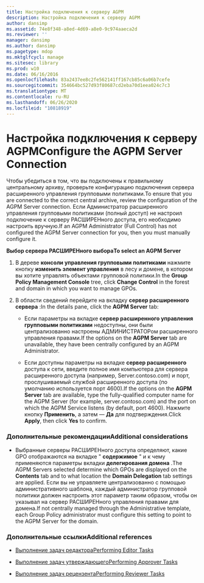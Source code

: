 ```yaml
---
title: Настройка подключения к серверу AGPM
description: Настройка подключения к серверу AGPM
author: dansimp
ms.assetid: 74e8f348-a8ed-4d69-a8e0-9c974aaeca2d
ms.reviewer: ''
manager: dansimp
ms.author: dansimp
ms.pagetype: mdop
ms.mktglfcycl: manage
ms.sitesec: library
ms.prod: w10
ms.date: 06/16/2016
ms.openlocfilehash: 83a2437ee8c2fe562141ff167cb85c6a06b7cefe
ms.sourcegitcommit: 354664bc527d93f80687cd2eba70d1eea024c7c3
ms.translationtype: MT
ms.contentlocale: ru-RU
ms.lasthandoff: 06/26/2020
ms.locfileid: "10818919"
---
```

# <span data-ttu-id="06c1d-103">Настройка подключения к серверу AGPM</span><span class="sxs-lookup"><span data-stu-id="06c1d-103">Configure the AGPM Server Connection</span></span>


<span data-ttu-id="06c1d-104">Чтобы убедиться в том, что вы подключены к правильному центральному архиву, проверьте конфигурацию подключения сервера расширенного управления групповыми политиками.</span><span class="sxs-lookup"><span data-stu-id="06c1d-104">To ensure that you are connected to the correct central archive, review the configuration of the AGPM Server connection.</span></span> <span data-ttu-id="06c1d-105">Если Администратор расширенного управления групповыми политиками (полный доступ) не настроил подключение к серверу РАСШИРЕНного доступа, его необходимо настроить вручную.</span><span class="sxs-lookup"><span data-stu-id="06c1d-105">If an AGPM Administrator (Full Control) has not configured the AGPM Server connection for you, then you must manually configure it.</span></span>

**<span data-ttu-id="06c1d-106">Выбор сервера РАСШИРЕНного выбора</span><span class="sxs-lookup"><span data-stu-id="06c1d-106">To select an AGPM Server</span></span>**

1.  <span data-ttu-id="06c1d-107">В дереве **консоли управления групповыми политиками** нажмите кнопку **изменить элемент управления** в лесу и домене, в котором вы хотите управлять объектами групповой политики.</span><span class="sxs-lookup"><span data-stu-id="06c1d-107">In the **Group Policy Management Console** tree, click **Change Control** in the forest and domain in which you want to manage GPOs.</span></span>

2.  <span data-ttu-id="06c1d-108">В области сведений перейдите на вкладку **сервер расширенного сервера** :</span><span class="sxs-lookup"><span data-stu-id="06c1d-108">In the details pane, click the **AGPM Server** tab:</span></span>

    -   <span data-ttu-id="06c1d-109">Если параметры на вкладке **сервер расширенного управления групповыми политиками** недоступны, они были централизованно настроены АДМИНИСТРАТОРом расширенного управления правами.</span><span class="sxs-lookup"><span data-stu-id="06c1d-109">If the options on the **AGPM Server** tab are unavailable, they have been centrally configured by an AGPM Administrator.</span></span>

    -   <span data-ttu-id="06c1d-110">Если доступны параметры на вкладке **сервер расширенного** доступа к сети, введите полное имя компьютера для сервера расширенного доступа (например, Server.contoso.com) и порт, прослушиваемый службой расширенного доступа (по умолчанию используется порт 4600).</span><span class="sxs-lookup"><span data-stu-id="06c1d-110">If the options on the **AGPM Server** tab are available, type the fully-qualified computer name for the AGPM Server (for example, server.contoso.com) and the port on which the AGPM Service listens (by default, port 4600).</span></span> <span data-ttu-id="06c1d-111">Нажмите кнопку **Применить**, а затем — **Да** для подтверждения.</span><span class="sxs-lookup"><span data-stu-id="06c1d-111">Click **Apply**, then click **Yes** to confirm.</span></span>

### <span data-ttu-id="06c1d-112">Дополнительные рекомендации</span><span class="sxs-lookup"><span data-stu-id="06c1d-112">Additional considerations</span></span>

-   <span data-ttu-id="06c1d-113">Выбранные серверы РАСШИРЕНного доступа определяют, какие GPO отображаются на вкладке " **содержимое** " и к чему применяются параметры вкладки **делегирования домена** .</span><span class="sxs-lookup"><span data-stu-id="06c1d-113">The AGPM Servers selected determine which GPOs are displayed on the **Contents** tab and to what location the **Domain Delegation** tab settings are applied.</span></span> <span data-ttu-id="06c1d-114">Если вы не управляете централизованно с помощью административного шаблона, каждый администратор групповой политики должен настроить этот параметр таким образом, чтобы он указывал на сервер РАСШИРЕНного управления правами для домена.</span><span class="sxs-lookup"><span data-stu-id="06c1d-114">If not centrally managed through the Administrative template, each Group Policy administrator must configure this setting to point to the AGPM Server for the domain.</span></span>

### <span data-ttu-id="06c1d-115">Дополнительные ссылки</span><span class="sxs-lookup"><span data-stu-id="06c1d-115">Additional references</span></span>

-   [<span data-ttu-id="06c1d-116">Выполнение задач редактора</span><span class="sxs-lookup"><span data-stu-id="06c1d-116">Performing Editor Tasks</span></span>](performing-editor-tasks.md)

-   [<span data-ttu-id="06c1d-117">Выполнение задач утверждающего</span><span class="sxs-lookup"><span data-stu-id="06c1d-117">Performing Approver Tasks</span></span>](performing-approver-tasks.md)

-   [<span data-ttu-id="06c1d-118">Выполнение задач рецензента</span><span class="sxs-lookup"><span data-stu-id="06c1d-118">Performing Reviewer Tasks</span></span>](performing-reviewer-tasks.md)

 

 





